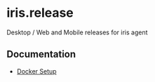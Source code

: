 # iris.release
Desktop / Web and Mobile releases for iris agent

## Documentation
- [Docker Setup](docker/README.md)
